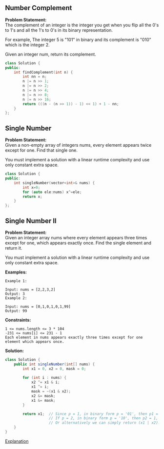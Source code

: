 ## Number Complement

**Problem Statement:**  
The complement of an integer is the integer you get when you flip all the 0's to 1's and all the 1's to 0's in its binary representation.

For example, The integer 5 is "101" in binary and its complement is "010" which is the integer 2.

Given an integer num, return its complement.
```cpp
class Solution {
public:
    int findComplement(int n) {
        int nn = n;
        n |= n >> 1;
        n |= n >> 2;
        n |= n >> 4;
        n |= n >> 8;
        n |= n >> 16;
        return (((n - (n >> 1)) - 1) << 1) + 1 - nn;
    }
};
```
## Single Number

**Problem Statement:**  
Given a non-empty array of integers nums, every element appears twice except for one. Find that single one.

You must implement a solution with a linear runtime complexity and use only constant extra space.

```cpp
class Solution {
public:
    int singleNumber(vector<int>& nums) {
        int x=0;
        for (auto ele:nums) x^=ele;
        return x;
    }
};
```

## Single Number II
**Problem Statement:**  
Given an integer array nums where every element appears three times except for one, which appears exactly once. Find the single element and return it.

You must implement a solution with a linear runtime complexity and use only constant extra space.

**Examples:**
```
Example 1:

Input: nums = [2,2,3,2]
Output: 3
Example 2:

Input: nums = [0,1,0,1,0,1,99]
Output: 99
```

**Constraints:**
```
1 <= nums.length <= 3 * 104
-231 <= nums[i] <= 231 - 1
Each element in nums appears exactly three times except for one element which appears once.
```

**Solution:**
```java
class Solution {
    public int singleNumber(int[] nums) {
        int x1 = 0, x2 = 0, mask = 0;
         
        for (int i : nums) {
            x2 ^= x1 & i;
            x1 ^= i;
            mask = ~(x1 & x2);
            x2 &= mask;
            x1 &= mask;
        }

        return x1;  // Since p = 1, in binary form p = '01', then p1 = 1, so we should return x1. 
                    // If p = 2, in binary form p = '10', then p2 = 1, and we should return x2.
                    // Or alternatively we can simply return (x1 | x2).
    }
}
```

[Explanation](https://leetcode.com/problems/single-number-ii/solutions/43295/detailed-explanation-and-generalization-of-the-bitwise-operation-method-for-single-numbers)
